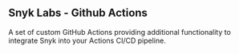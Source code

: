 ## Snyk Labs - Github Actions
A set of custom GitHub Actions providing additional functionality to integrate Snyk into your Actions CI/CD pipeline.
